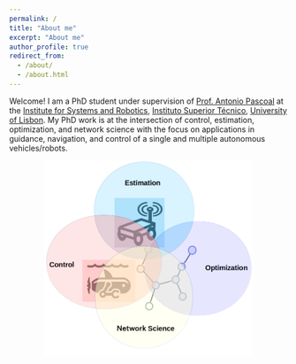 ```yaml
---
permalink: /
title: "About me"
excerpt: "About me"
author_profile: true
redirect_from: 
  - /about/
  - /about.html
---
```

<meta name="google-site-verification" content="IDTplBCijCUnJEesk3uOXKQKJ7BboaQqEFIEmlTQ_UE" />

Welcome! I am a PhD student under supervision of [Prof. Antonio Pascoal](https://www.antoniopascoal.com/about-me) at the [Institute for Systems and Robotics](https://welcome.isr.tecnico.ulisboa.pt/), [Instituto Superior Técnico](https://tecnico.ulisboa.pt/en/), [University of Lisbon](https://www.ulisboa.pt/en). My PhD work is at the intersection of control, estimation, optimization, and network science with the focus on applications in guidance, navigation, and control of a single and multiple autonomous vehicles/robots.  

<img src="/images/researcharea.png" width="75%" style="display: block; margin: auto;" />


